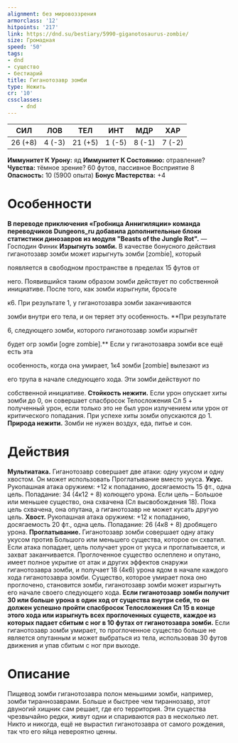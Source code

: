 ```yaml
---
alignment: без мировоззрения
armorclass: '12'
hitpoints: '217'
link: https://dnd.su/bestiary/5990-giganotosaurus-zombie/
size: Громадная
speed: '50'
tags:
- dnd
- существо
- бестиарий
title: Гиганотозавр зомби
type: Нежить
cr: '10'
cssclasses:
    - dnd
---
```



| СИЛ | ЛОВ | ТЕЛ | ИНТ | МДР | ХАР |
|---|---|---|---|---|---|
| 26 (+8) | 4 (-3) | 21 (+5) | 1 (-5) | 8 (-1) | 7 (-2) |
**Иммунитет К Урону:** яд
**Иммунитет К Состоянию:** отравление?
**Чувства:** тёмное зрение? 60 футов, пассивное Восприятие 8
**Опасность:** 10 (5900 опыта)
**Бонус Мастерства:** +4


# Особенности
**В переводе приключения «Гробница Аннигиляции» команда переводчиков Dungeons_ru добавила дополнительные блоки статистики динозавров из модуля "Beasts of the Jungle Rot".** 
— Господин Финик
**Изрыгнуть зомби.** В качестве бонусного действия гиганотозавр зомби может изрыгнуть зомби [zombie], который



появляется в свободном пространстве в пределах 15 футов от



него. Появившийся таким образом зомби действует по собственной инициативе. После того, как зомби изрыгнули, бросьте



к6. При результате 1, у гиганотозавра зомби заканчиваются

зомби внутри его тела, и он теряет эту особенность.
**При результате

6, следующего зомби, которого гиганотозавр зомби изрыгнёт

будет огр зомби [ogre zombie].** Если у гиганотозавра зомби все ещё есть эта

особенность, когда она умирает, 1к4 зомби [zombie] вылезают из

его трупа в начале следующего хода. Эти зомби действуют по

собственной инициативе.
**Стойкость нежити.** Если урон опускает хиты зомби до 0, он совершает спасбросок Телосложения Сл 5 + полученный урон, если только это не был урон излучением или урон от критического попадания. При успехе хиты зомби опускаются до 1.
**Природа нежити.** Зомби не нужен воздух, еда, питье и сон.


# Действия
**Мультиатака.** Гиганотозавр совершает две атаки: одну укусом и одну хвостом. Он может использовать Проглатывание вместо укуса.
**Укус.** Рукопашная атака оружием: +12 к попаданию, досягаемость 15 фт., одна цель. Попадание: 34 (4к12 + 8) колющего урона. Если цель – Большое или меньшее существо, она схвачена (Сл высвобождения 18). Пока цель схвачена, она опутана, а гиганотозавр не может кусать другую цель.
**Хвост.** Рукопашная атака оружием: +12 к попаданию, досягаемость 20 фт., одна цель. Попадание: 26 (4к8 + 8) дробящего урона.
**Проглатывание.** Гиганотозавр зомби совершает одну атаку укусом против Большого или меньшего существа, которое он схватил. Если атака попадает, цель получает урон от укуса и проглатывается, и захват заканчивается. Проглоченное существо ослеплено и опутано, имеет полное укрытие от атак и других эффектов снаружи гиганотозавра зомби, и получает 18 (4к6) урона ядом в начале каждого хода гиганотозавра зомби. Существо, которое умирает пока оно проглочено, становится зомби, гиганотозавр зомби может изрыгнуть его начале своего следующего хода.
**Если гиганотозавр зомби получит 30 или больше урона в один ход от существа внутри себя, то он должен успешно пройти спасбросок Телосложения Сл 15 в конце этого хода или изрыгнуть всех проглоченных существ, каждое из которых падает сбитым с ног в 10 футах от гиганотозавра зомби.** Если гиганотозавр зомби умирает, то проглоченное существо больше не является опутанным и может выбраться из тела, использовав 30 футов движения и упав сбитым с ног при выходе.


# Описание
Пищевод зомби гиганотозавра полон меньшими зомби, например, зомби тираннозаврами.  Больше и быстрее чем тираннозавр, этот двуногий хищник сам решает, где его территория. Эти существа чрезвычайно редки, живут одни и спариваются раз в несколько лет. Никто и никогда, ещё не вырастил гиганотозавра от самого рождения, так что его яйца невероятно ценны.